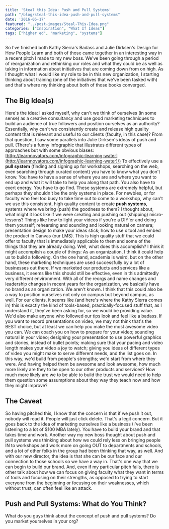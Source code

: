 ```yaml
---
title: 'Steal this Idea: Push and Pull Systems'
path: "/blog/steal-this-idea-push-and-pull-systems"
date: '2016-05-17'
featured: "../post-images/Steal-This-Idea.png"
categories: ["Inspiration", "What If Ideas"]
tags: ["higher ed", "marketing", "systems"]
---
```


So I've finished both Kathy Sierra's Badass and Julie Dirksen's Design for How People Learn and both of those came together in an interesting way in a recent pitch I made to my new boss. We've been going through a period of reorganization and rethinking our roles and what they could be as well as taking in information about initiatives that are coming down from on high. As I thought what I would like my role to be in this new organization, I starting thinking about training (one of the initiatives that we've been tasked with) and that's where my thinking about both of those books converged.

## The Big Idea(s)

Here's the idea: I asked myself, why can't we think of ourselves (in some sense) as a creative consultancy and use good marketing techniques to build an audience of true followers and position ourselves as an authority? Essentially, why can't we consistently create and release high quality content that is relevant and useful to our clients (faculty, in this case)? From that question, I saw some parallels into Julie Dirksen's ideas of push and pull. (There's a funny infographic that illustrates different types of approaches but with some obvious biases: [http://learnnovators.com/infographic-learning-water](http://learnnovators.com/infographic-learning-water)/) To effectively use a **pull system** (finding and signing up for workshops, searching on the web, even searching through curated content) you have to know what you don't know. You have to have a sense of where you are and where you want to end up and what it will take to help you along that path. You also have to exert energy. You have to go find. These systems are extremely helpful, but perhaps they shouldn't be the only systems in place. For newbies, or for faculty who feel too busy to take time out to come to a workshop, why can't we use this consistent, high quality content to create **push systems**, systems where we bring (push) the goodness to them? I thought about, what might it look like if we were creating and pushing out (shipping) micro-lessons? Things like how to light your videos if you're a DIY'er and doing them yourself; rehearsing and sounding and looking natural on camera; presentation design to make your ideas stick; how to use x tool and embed the product in Canvas (our LMS). This is high quality stuff that we could offer to faculty that is immediately applicable to them and some of the things that they are already doing. Well, what does this accomplish? I think it might accomplish a couple of things: As an organization, I think it could help us to build a following. On the one hand, academia is weird, but on the other hand, these marketing techniques are used successfully by a lot of businesses out there. If we marketed our products and services like a business, it seems like this should still be effective, even in this admittedly very different environment. With all of the reorgs and name changes and leadership changes in recent years for the organization, we basically have no brand as an organization. We aren't known. I think that this could also be a way to position ourselves not only on campus but beyond campus, as well. For our clients, it seems like (and here's where the Kathy Sierra comes in) this is exactly the kind of tools-based, practically-focused stuff that, as I understand it, they've been asking for, so we would be providing value. We'd also make anyone who followed our tips look and feel like a badass. If you want to record presentations on video, we may not think that's the BEST choice, but at least we can help you make the most awesome video you can. We can coach you on how to prepare for your video; sounding natural in your video; designing your presentation to use powerful graphics and stories, instead of bullet points; making sure that your pacing and video length makes your video a joy to watch; giving you ideas of different types of video you might make to serve different needs, and the list goes on. In this way, we'd build from people's strengths; we'd start from where they were. And having helped them be awesome and look awesome, how much more likely are they to be open to our other products and services? How much more likely are we to be able to build the trust we would need to help them question some assumptions about they way they teach now and how they might improve?

## The Caveat

So having pitched this, I know that the concern is that if we push it out, nobody will read it. People will just click delete. That's a legit concern. But it goes back to the idea of marketing ourselves like a business (I've been listening to a lot of $100 MBA lately). You have to build your brand and that takes time and work. Another way my new boss thought about push and pull systems was thinking about how we could rely less on bringing people IN to workshops and work more on going OUT to departments and schools, and a lot of other folks in the group had been thinking that way, as well. And with our new director, the idea is that she can be our face and our connection to those schools so we have a way in. That's one way that we can begin to build our brand. And, even if my particular pitch fails, there is other talk about how we can focus on giving faculty what they want in terms of tools and focusing on their strengths, as opposed to trying to start everyone from the beginning or focusing on their weaknesses, which without trust, can often feel like an attack.

## Push and Pull Systems: What do You Think?

What do you guys think about the concept of push and pull systems? Do you market yourselves in your org?
